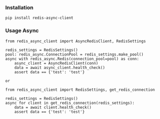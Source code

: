 ### Installation

    pip install redis-async-client

### Usage Async

    from redis_async_client import AsyncRedisClient, RedisSettings

    redis_settings = RedisSettings()
    pool: redis_async.ConnectionPool = redis_settings.make_pool()
    async with redis_async.Redis(connection_pool=pool) as conn:
        async_client = AsyncRedisClient(conn)
        data = await async_client.health_check()
        assert data == {'test': 'test'}

    or
    
    from redis_async_client import RedisSettings, get_redis_connection

    redis_settings = RedisSettings()
    async for client in get_redis_connection(redis_settings):
        data = await client.health_check()
        assert data == {'test': 'test'}
